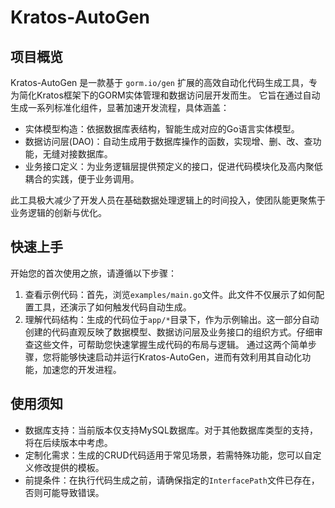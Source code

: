 # Kratos-AutoGen
## 项目概览
Kratos-AutoGen 是一款基于 `gorm.io/gen` 扩展的高效自动化代码生成工具，专为简化Kratos框架下的GORM实体管理和数据访问层开发而生。
它旨在通过自动生成一系列标准化组件，显著加速开发流程，具体涵盖：

* 实体模型构造：依据数据库表结构，智能生成对应的Go语言实体模型。
* 数据访问层(DAO)：自动生成用于数据库操作的函数，实现增、删、改、查功能，无缝对接数据库。
* 业务接口定义：为业务逻辑层提供预定义的接口，促进代码模块化及高内聚低耦合的实践，便于业务调用。

此工具极大减少了开发人员在基础数据处理逻辑上的时间投入，使团队能更聚焦于业务逻辑的创新与优化。

## 快速上手
开始您的首次使用之旅，请遵循以下步骤：
1. 查看示例代码：首先，浏览`examples/main.go`文件。此文件不仅展示了如何配置工具，还演示了如何触发代码自动生成。
2. 理解代码结构：生成的代码位于`app/*`目录下，作为示例输出。这一部分自动创建的代码直观反映了数据模型、数据访问层及业务接口的组织方式。仔细审查这些文件，可帮助您快速掌握生成代码的布局与逻辑。
通过这两个简单步骤，您将能够快速启动并运行Kratos-AutoGen，进而有效利用其自动化功能，加速您的开发进程。

## 使用须知
* 数据库支持：当前版本仅支持MySQL数据库。对于其他数据库类型的支持，将在后续版本中考虑。
* 定制化需求：生成的CRUD代码适用于常见场景，若需特殊功能，您可以自定义修改提供的模板。
* 前提条件：在执行代码生成之前，请确保指定的`InterfacePath`文件已存在，否则可能导致错误。

